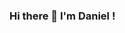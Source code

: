 ### Hi there 👋 I'm Daniel !

<!--
**dannyfern/dannyfern** is a ✨ _special_ ✨ repository because its `README.md` (this file) appears on your GitHub profile.

Here are some ideas to get you started:

- 🔭 I’m currently working on MERN stack application
- 🌱 I’m currently learning MERN !
- 💬 Ask me about anything
- 📫 How to reach me: [I'm an inline-style link](https://www.linkedin.com/in/daniel-fernandez-a04607148/)

